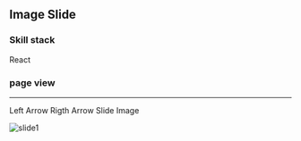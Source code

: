 ## Image Slide

### Skill stack
React

### page view
<hr>
Left Arrow 
Rigth Arrow 
Slide Image

![slide1](https://user-images.githubusercontent.com/63918911/101776163-deaa3680-3b33-11eb-970d-92850346f2b1.PNG)
